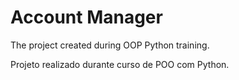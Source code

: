 # Account Manager

The project created during OOP Python training.

Projeto realizado durante curso de POO com Python. 

